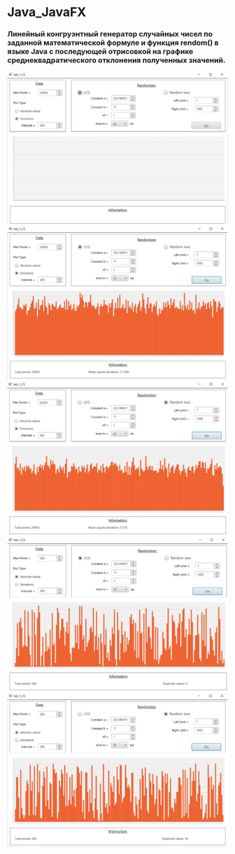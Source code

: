 # Java_JavaFX

###  Линейный конгруэнтный генератор случайных чисел по заданной математической формуле и функция rendom() в языке Java с последующей отрисовкой на графике среднеквадратического отклонения полученных значений.

<img src="./photo_for_readme/1.PNG" width="600">
<img src="./photo_for_readme/2.PNG" width="600">
<img src="./photo_for_readme/3.PNG" width="600">
<img src="./photo_for_readme/4.PNG" width="600">
<img src="./photo_for_readme/5.PNG" width="600">
